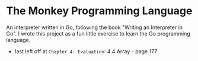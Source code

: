 # The Monkey Programming Language
An interpreter written in Go, following the book "Writing an Interpreter in Go". I wrote this project as a fun little exercise to learn the Go programming language.

* last left off at `Chapter 4: Evaluation`: 4.4 Array - page 177